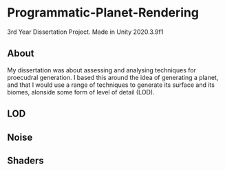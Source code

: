# Programmatic-Planet-Rendering
3rd Year Dissertation Project. Made in Unity 2020.3.9f1

## About
My dissertation was about assessing and analysing techniques for proecudral generation. I based this around the idea of generating a planet, and that I would use a range of techniques to generate its surface and its biomes, alonside some form of level of detail (LOD).

## LOD

## Noise

## Shaders

